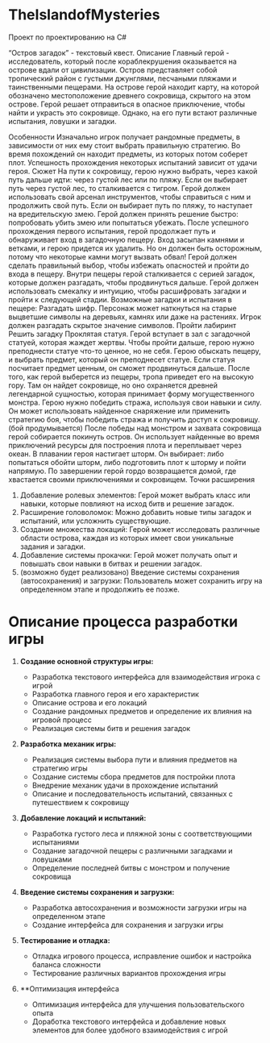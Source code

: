 # TheIslandofMysteries
Проект по проектированию на C#

“Остров загадок” - текстовый квест.
Описание
Главный герой - исследователь, который после кораблекрушения оказывается на острове вдали от цивилизации. Остров представляет собой тропический район с густыми джунглями, песчаными пляжами и таинственными пещерами. На острове герой находит карту, на которой обозначено местоположение древнего сокровища, скрытого на этом острове. Герой решает отправиться в опасное приключение, чтобы найти и украсть это сокровище. Однако, на его пути встают различные испытания, ловушки и загадки.

Особенности
Изначально игрок получает рандомные предметы, в зависимости от них ему стоит выбрать правильную стратегию. 
Во время похождений он находит предметы, из которых потом соберет плот.
 Успешность прохождения некоторых испытаний зависит от удачи героя. 
Сюжет
На пути к сокровищу, герою нужно выбрать, через какой путь дальше идти: через густой лес или по пляжу.
Если он выбирает путь через густой лес, то сталкивается с тигром. Герой должен использовать свой арсенал инструментов, чтобы справиться с ним и продолжить свой путь.
Если он выбирает путь по пляжу, то наступает на вредительскую змею. Герой должен принять решение быстро: попробовать убить змею или попытаться убежать.
После успешного прохождения первого испытания, герой продолжает путь и обнаруживает вход в загадочную пещеру. Вход засыпан камнями и ветками, и герою придется их удалить. Но он должен быть осторожным, потому что некоторые камни могут вызвать обвал! Герой должен сделать правильный выбор, чтобы избежать опасностей и пройти до входа в пещеру.
Внутри пещеры герой сталкивается с серией загадок, которые должен разгадать, чтобы продвинуться дальше. Герой должен использовать смекалку и интуицию, чтобы расшифровать загадки и пройти к следующей стадии.
Возможные загадки и испытания в пещере:
Разгадать шифр. Персонаж может наткнуться на старые выцветшие символы на деревьях, камнях или даже на растениях. Игрок должен разгадать скрытое значение символов. 
Пройти лабиринт
Решить загадку
Проклятая статуя. Герой вступает в зал с загадочной статуей, которая жаждет жертвы. Чтобы пройти дальше, герою нужно преподнести статуе что-то ценное, но не себя. Герою обыскать пещеру, и выбрать предмет, который он преподнесет статуе. Если статуя посчитает предмет ценным, он сможет продвинуться дальше.
После того, как герой выберется из пещеры, тропа приведет его на высокую гору. Там он найдет сокровище, но оно охраняется древней легендарной сущностью, которая принимает форму могущественного монстра. Герою нужно победить стража, используя свои навыки и силу. Он может использовать найденное снаряжение или применить стратегию боя, чтобы победить стража и получить доступ к сокровищу. (бой продумывается)
После победы над монстром и захвата сокровища герой собирается покинуть остров. Он использует найденные во время приключений ресурсы для построения плота и переплывает через океан. В плавании героя настигает шторм. Он выбирает: либо попытаться обойти шторм, либо подготовить плот к шторму и пойти напрямую.
По завершении герой гордо возвращается домой, где хвастается своими приключениями и сокровищем. 
Точки расширения
1. Добавление ролевых элементов: Герой может выбрать класс или навыки, которые повлияют на исход битв и решение загадок.
2. Расширение головоломок: Можно добавить новые типы загадок и испытаний, или усложнить существующие.
3. Создание множества локаций: Герой может исследовать различные области острова, каждая из которых имеет свои уникальные задания и загадки.
4. Добавление системы прокачки: Герой может получать опыт и повышать свои навыки в битвах и решении загадок.
5. (возможно будет реализовано) Введение системы сохранения (автосохранения) и загрузки: Пользователь может сохранить игру на определенном этапе и продолжить ее позже.


# Описание процесса разработки игры

1. **Создание основной структуры игры:**
   - Разработка текстового интерфейса для взаимодействия игрока с игрой
   - Разработка главного героя и его характеристик
   - Описание острова и его локаций
   - Создание рандомных предметов и определение их влияния на игровой процесс
   - Реализация системы битв и решения загадок

2. **Разработка механик игры:**
   - Реализация системы выбора пути и влияния предметов на стратегию игры
   - Создание системы сбора предметов для постройки плота
   - Внедрение механик удачи в прохождение испытаний
   - Описание и последовательность испытаний, связанных с путешествием к сокровищу

3. **Добавление локаций и испытаний:**
   - Разработка густого леса и пляжной зоны с соответствующими испытаниями
   - Создание загадочной пещеры с различными загадками и ловушками
   - Определение последней битвы с монстром и получение сокровища

4. **Введение системы сохранения и загрузки:**
   - Разработка автосохранения и возможности загрузки игры на определенном этапе
   - Создание интерфейса для сохранения и загрузки игры

5. **Тестирование и отладка:**
   - Отладка игрового процесса, исправление ошибок и настройка баланса сложности
   - Тестирование различных вариантов прохождения игры

6. **Оптимизация интерфейса
   - Оптимизация интерфейса для улучшения пользовательского опыта
   - Доработка текстового интерфейса и добавление новых элементов для более удобного взаимодействия с игрой